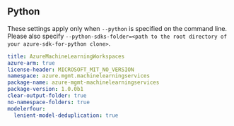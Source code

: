 ## Python

These settings apply only when `--python` is specified on the command line.
Please also specify `--python-sdks-folder=<path to the root directory of your azure-sdk-for-python clone>`.

``` yaml $(python)
title: AzureMachineLearningWorkspaces
azure-arm: true
license-header: MICROSOFT_MIT_NO_VERSION
namespace: azure.mgmt.machinelearningservices
package-name: azure-mgmt-machinelearningservices
package-version: 1.0.0b1
clear-output-folder: true
no-namespace-folders: true
modelerfour:
  lenient-model-deduplication: true
```